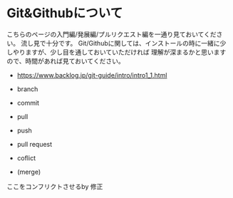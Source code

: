 # Git&Githubについて

こちらのページの入門編/発展編/プルリクエスト編を一通り見ておいてください。
流し見で十分です。
Git/Githubに関しては、インストールの時に一緒に少しやりますが、少し目を通しておいていただければ
理解が深まるかと思いますので、時間があれば見ておいてください。


- <https://www.backlog.jp/git-guide/intro/intro1_1.html>

- branch
- commit
- pull
- push
- pull request
- coflict
- (merge)


ここをコンフリクトさせるby 修正